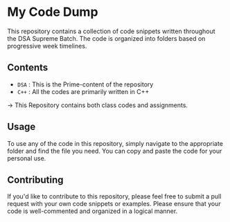 # My Code Dump

This repository contains a collection of code snippets written throughout the DSA Supreme Batch. The code is organized into folders based on progressive week timelines.

## Contents

* `DSA` : This is the Prime-content of the repository
* `C++` : All the codes are primarily written in C++

-> This Repository contains both class codes and assignments.

## Usage

To use any of the code in this repository, simply navigate to the appropriate folder and find the file you need. You can copy and paste the code for your personal use.

## Contributing

If you'd like to contribute to this repository, please feel free to submit a pull request with your own code snippets or examples. Please ensure that your code is well-commented and organized in a logical manner.
